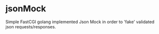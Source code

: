 # jsonMock
Simple FastCGI golang implemented Json Mock in order to 'fake' validated json requests/responses.

